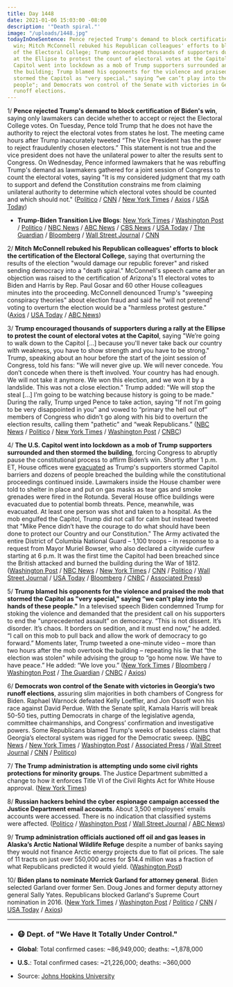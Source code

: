 ```yaml
---
title: Day 1448
date: 2021-01-06 15:03:00 -08:00
description: '"Death spiral."'
image: "/uploads/1448.jpg"
todayInOneSentence: Pence rejected Trump's demand to block certification of Biden's
  win; Mitch McConnell rebuked his Republican colleagues' efforts to block the certification
  of the Electoral College; Trump encouraged thousands of supporters during a rally
  at the Ellipse to protest the count of electoral votes at the Capitol; the U.S.
  Capitol went into lockdown as a mob of Trump supporters surrounded and then stormed
  the building; Trump blamed his opponents for the violence and praised the mob that
  stormed the Capitol as "very special," saying “we can’t play into the hands of these
  people"; and Democrats won control of the Senate with victories in Georgia’s two
  runoff elections.
---
```


1/ **Pence rejected Trump's demand to block certification of Biden's win**, saying only lawmakers can decide whether to accept or reject the Electoral College votes. On Tuesday, Pence told Trump that he does not have the authority to reject the electoral votes from states he lost. The meeting came hours after Trump inaccurately tweeted “The Vice President has the power to reject fraudulently chosen electors.” This statement is not true and the vice president does not have the unilateral power to alter the results sent to Congress. On Wednesday, Pence informed lawmakers that he was rebuffing Trump's demand as lawmakers gathered for a joint session of Congress to count the electoral votes, saying "It is my considered judgment that my oath to support and defend the Constitution constrains me from claiming unilateral authority to determine which electoral votes should be counted and which should not." ([Politico](https://www.politico.com/news/2021/01/06/congress-confirms-bidens-win-trump-455253) / [CNN](https://www.cnn.com/2021/01/05/politics/mike-pence-donald-trump-congress-election/index.html) / [New York Times](https://www.nytimes.com/2021/01/05/us/politics/pence-trump-election-results.html) / [Axios](https://www.axios.com/trump-pence-electoral-college-fa6456c7-b143-4582-8d2d-da5a8b33e3ec.html) / [USA Today](https://www.usatoday.com/story/news/politics/elections/2021/01/06/pence-defies-trump-says-he-cant-change-electoral-college-votes/6566014002/))

* **Trump-Biden Transition Live Blogs**: [New York Times](https://www.nytimes.com/live/2021/01/06/us/electoral-vote) / [Washington Post](https://www.washingtonpost.com/politics/2021/01/06/congress-electoral-college-vote-live-updates/) / [Politico](https://www.politico.com/live-news-updates/2021/01/06/biden-election-certification-congress-210106) / [NBC News](https://www.nbcnews.com/politics/congress/live-blog/electoral-college-certification-updates-n1252864) / [ABC News](https://abcnews.go.com/Politics/live-updates/2020-election-results-transition/?id=75022086) / [CBS News](https://www.cbsnews.com/live-updates/dc-protests-trump-supporters-clash-washington-capitol-police-live-updates/) / [USA Today](https://www.usatoday.com/story/news/nation/2021/01/06/dc-protests-live-updates-trump-supporters-electoral-college-proud-boys/4126018001/) / [The Guardian](https://www.theguardian.com/us-news/live/2021/jan/06/georgia-election-latest-news-senate-ossoff-warnock-democrats-republicans-trump-biden) / [Bloomberg](https://www.bloomberg.com/news/live-blog/2021-01-06/u-s-presidential-certification?srnd=premium) / [Wall Street Journal](https://www.wsj.com/livecoverage/biden-trump-electoral-college-certification-congress) / [CNN](https://www.cnn.com/politics/live-news/congress-electoral-college-vote-count-2021/index.html)

2/ **Mitch McConnell rebuked his Republican colleagues' efforts to block the certification of the Electoral College**, saying that overturning the results of the election "would damage our republic forever" and risked sending democracy into a "death spiral." McConnell's speech came after an objection was raised to the certification of Arizona's 11 electoral votes to Biden and Harris by Rep. Paul Gosar and 60 other House colleagues minutes into the proceeding. McConnell denounced Trump's "sweeping conspiracy theories" about election fraud and said he "will not pretend" voting to overturn the election would be a "harmless protest gesture." ([Axios](https://www.axios.com/mcconnell-electoral-college-2cc27aeb-00b2-4c56-b615-d87ae45c0acc.html) / [USA Today](https://abcnews.go.com/Politics/live-updates/2020-election-results-transition/?id=75022086#75087617) / [ABC News](https://abcnews.go.com/Politics/live-updates/2020-election-results-transition/?id=75022086#75087617))

3/ **Trump encouraged thousands of supporters during a rally at the Ellipse to protest the count of electoral votes at the Capitol**, saying "We’re going to walk down to the Capitol \[...\] because you'll never take back our country with weakness, you have to show strength and you have to be strong." Trump, speaking about an hour before the start of the joint session of Congress, told his fans: "We will never give up. We will never concede. You don’t concede when there is theft involved. Your country has had enough. We will not take it anymore. We won this election, and we won it by a landslide. This was not a close election." Trump added: "We will stop the steal \[...\] I’m going to be watching because history is going to be made." During the rally, Trump urged Pence to take action, saying "If not I'm going to be very disappointed in you" and vowed to “primary the hell out of” members of Congress who didn't go along with his bid to overturn the election results, calling them "pathetic" and “weak Republicans.” ([NBC News](https://www.nbcnews.com/politics/2020-election/congress-begin-electoral-vote-count-amid-protests-inside-outside-capitol-n1253013) / [Politico](https://www.politico.com/news/2021/01/06/trump-enters-burn-it-down-mode-455433) / [New York Times](https://www.nytimes.com/live/2021/01/06/us/electoral-vote#trump-protesters) / [Washington Post](https://www.washingtonpost.com/dc-md-va/2021/01/06/dc-protests-trump-rally-live-updates/#link-QG6VDLQ2BNCVJIE3CTBKQHB4NM) / [CNBC](https://www.cnbc.com/2021/01/06/buildings-in-us-capitol-complex-evacuated-amid-pro-trump-protests.html))

4/ **The U.S. Capitol went into lockdown as a mob of Trump supporters surrounded and then stormed the building**, forcing Congress to abruptly pause the constitutional process to affirm Biden’s win. Shortly after 1 p.m. ET, House offices were [evacuated](https://www.theguardian.com/us-news/live/2021/jan/06/georgia-election-latest-news-senate-ossoff-warnock-democrats-republicans-trump-biden?page=with:block-5ff601dc8f08c7a368e6dab9#block-5ff601dc8f08c7a368e6dab9) as Trump's supporters stormed Capitol barriers and dozens of people breached the building while the constitutional proceedings continued inside. Lawmakers inside the House chamber were told to shelter in place and put on gas masks as tear gas and smoke grenades were fired in the Rotunda. Several House office buildings were evacuated due to potential bomb threats. Pence, meanwhile, was evacuated. At least one person was shot and taken to a hospital. As the mob engulfed the Capitol, Trump did not call for calm but instead tweeted that "Mike Pence didn’t have the courage to do what should have been done to protect our Country and our Constitution." The Army activated the entire District of Columbia National Guard – 1,100 troops – in response to a request from Mayor Muriel Bowser, who also declared a citywide curfew starting at 6 p.m. It was the first time the Capitol had been breached since the British attacked and burned the building during the War of 1812. ([Washington Post](https://www.washingtonpost.com/politics/hundreds-of-trump-supporters-flock-to-dc-ahead-of-vote/2021/01/05/090b43b6-4fb5-11eb-a1f5-fdaf28cfca90_story.html) / [NBC News](https://www.nbcnews.com/politics/donald-trump/we-will-never-concede-trump-baselessly-asserts-voter-fraud-speech-n1253011) / [New York Times](https://www.nytimes.com/2021/01/06/us/politics/protesters-capitol-hill.html) / [CNN](https://www.cnn.com/2021/01/06/politics/us-capitol-lockdown/index.html) / [Politico](https://www.politico.com/news/2021/01/06/electoral-college-certification-halted-amid-massive-pro-trump-demonstration-455495) / [Wall Street Journal](https://www.wsj.com/articles/trump-allies-in-congress-challenge-bidens-election-win-11609929001) / [USA Today](https://www.usatoday.com/story/news/nation/2021/01/06/dc-protests-live-updates-trump-supporters-electoral-college-proud-boys/4126018001/) / [Bloomberg](https://www.bloomberg.com/news/articles/2021-01-06/pro-trump-crowds-build-in-washington-before-final-election-rite?sref=MIBMEEoj) / [CNBC](https://www.cnbc.com/2021/01/06/trump-supporters-rally-in-washington-to-protest-election-results.html) / [Associated Press](https://apnews.com/article/congress-confirm-joe-biden-78104aea082995bbd7412a6e6cd13818))

5/ **Trump blamed his opponents for the violence and praised the mob that stormed the Capitol as "very special," saying “we can’t play into the hands of these people."** In a televised speech Biden condemned Trump for stoking the violence and demanded that the president call on his supporters to end the "unprecedented assault” on democracy. “This is not dissent. It’s disorder. It’s chaos. It borders on sedition, and it must end now,” he added. “I call on this mob to pull back and allow the work of democracy to go forward.” Moments later, Trump tweeted a one-minute video – more than two hours after the mob overtook the building – repeating his lie that “the election was stolen" while advising the group to “go home now. We have to have peace.” He added: “We love you.” ([New York Times](https://www.nytimes.com/live/2021/01/06/us/electoral-vote/biden-calls-on-trump-to-go-on-national-television-and-demand-an-end-to-this-siege) / [Bloomberg](https://www.bloomberg.com/news/articles/2021-01-06/pro-trump-crowds-build-in-washington-before-final-election-rite?sref=MIBMEEoj) / [Washington Post](https://www.washingtonpost.com/dc-md-va/2021/01/06/dc-protests-trump-rally-live-updates/#link-NAQ32F73ZNAYHEOTHKD62I7MEI) / [The Guardian](https://www.theguardian.com/us-news/live/2021/jan/06/georgia-election-latest-news-senate-ossoff-warnock-democrats-republicans-trump-biden?page=with:block-5ff62a758f08c7a368e6dcfc#block-5ff62a758f08c7a368e6dcfc) / [CNBC](https://www.cnbc.com/2021/01/06/trump-tells-capitol-rioters-to-go-home-now-but-still-calls-the-election-stolen.html) / [Axios](https://www.axios.com/trump-mob-dc-capitol-go-home-a7499018-fdf6-4f3b-9a55-6ccef29ce17e.html))

6/ **Democrats won control of the Senate with victories in Georgia’s two runoff elections**, assuring slim majorities in both chambers of Congress for Biden. Raphael Warnock defeated Kelly Loeffler, and Jon Ossoff won his race against David Perdue. With the Senate split, Kamala Harris will break 50-50 ties, putting Democrats in charge of the legislative agenda, committee chairmanships, and Congress’ confirmation and investigative powers. Some Republicans blamed Trump's weeks of baseless claims that Georgia’s electoral system was rigged for the Democratic sweep. ([NBC News](https://www.nbcnews.com/politics/2020-election/georgia-senate-race-polls-close-election-will-decide-senate-control-n1252922) / [New York Times](https://www.nytimes.com/live/2021/01/06/us/georgia-election-results/jon-ossoff-wins-in-georgia-ensuring-democrats-will-control-the-senate) / [Washington Post](https://www.washingtonpost.com/politics/2021/01/06/georgia-senate-election-results-live-updates/) / [Associated Press](https://apnews.com/article/Georgia-election-results-4b82ba7ee3cc74d33e68daadaee2cbf3) / [Wall Street Journal](https://www.wsj.com/livecoverage/georgia-senate-runoff-elections-2021) / [CNN](https://www.cnn.com/2021/01/06/politics/ossoff-perdue-georgia-election-news/index.html) / [Politico](https://www.politico.com/news/2021/01/06/republicans-turn-on-trump-georgia-loss-455305))

7/ **The Trump administration is attempting undo some civil rights protections for minority groups**. The Justice Department submitted a change to how it enforces Title VI of the Civil Rights Act for White House approval. ([New York Times](https://www.nytimes.com/2021/01/05/us/politics/justice-department-disparate-impact.html))

8/ **Russian hackers behind the cyber espionage campaign accessed the Justice Department email accounts**. About 3,500 employees’ emails accounts were accessed. There is no indication that classified systems were affected. ([Politico](https://www.politico.com/news/2021/01/06/solarwinds-hackers-justice-department-email-455478) / [Washington Post](https://www.washingtonpost.com/national-security/justice-department-hit-russian-hackers/2021/01/06/d01cc6aa-5050-11eb-b96e-0e54447b23a1_story.html) / [Wall Street Journal](https://www.wsj.com/articles/solarwinds-hack-breached-justice-department-systems-11609958761) / [ABC News](https://abcnews.go.com/Business/wireStory/justice-department-affected-russian-hack-75087619))

9/ **Trump administration officials auctioned off oil and gas leases in Alaska’s Arctic National Wildlife Refuge** despite a number of banks saying they would not finance Arctic energy projects due to flat oil prices. The sale of 11 tracts on just over 550,000 acres for $14.4 million was a fraction of what Republicans predicted it would yield. ([Washington Post](https://www.washingtonpost.com/climate-environment/2021/01/06/trump-arctic-national-wildlife-refuge-polar-bears/))

10/ **Biden plans to nominate Merrick Garland for attorney general**. Biden selected Garland over former Sen. Doug Jones  and former deputy attorney general Sally Yates. Republicans blocked Garland's Supreme Court nomination in 2016. ([New York Times](https://www.nytimes.com/2021/01/06/us/politics/merrick-garland-attorney-general.html) / [Washington Post](https://www.washingtonpost.com/national-security/merrick-garland-biden-attorney-general/2021/01/06/071053ce-2dd4-11eb-bae0-50bb17126614_story.html) / [Politico](https://www.politico.com/news/2021/01/06/biden-to-tap-merrick-garland-for-attorney-general-455410) / [CNN](https://www.cnn.com/2021/01/06/politics/merrick-garland-biden-attorney-general/index.html) / [USA Today](https://www.usatoday.com/story/news/politics/2021/01/06/joe-biden-nominate-merrick-garland-attorney-general/6360640002/) / [Axios](https://www.axios.com/biden-merrick-garland-attorney-general-89569ffd-925e-418e-83e5-a0f428437584.html))

---

* ### 😷 Dept. of "We Have It Totally Under Control."

* **Global**: Total confirmed cases: \~86,949,000; deaths: \~1,878,000

* **U.S.**: Total confirmed cases: \~21,226,000; deaths: \~360,000

* Source: [Johns Hopkins University](https://coronavirus.jhu.edu/map.html)
